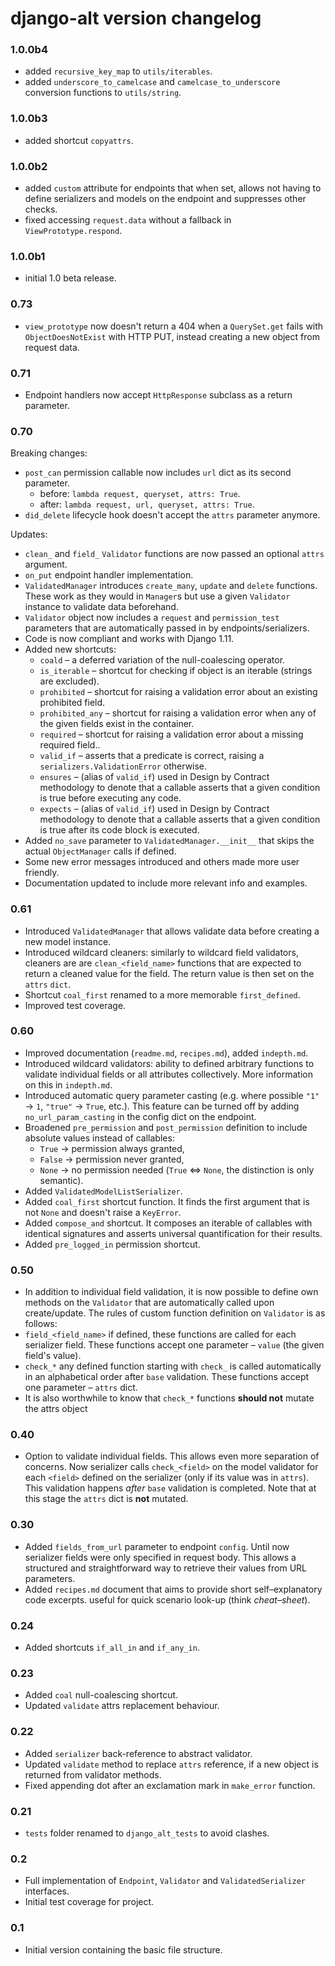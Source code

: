 # django-alt version changelog

### 1.0.0b4
 - added `recursive_key_map` to `utils/iterables`.
 - added `underscore_to_camelcase` and `camelcase_to_underscore` conversion functions 
 to `utils/string`.

### 1.0.0b3
 - added shortcut `copyattrs`.

### 1.0.0b2
 - added `custom` attribute for endpoints that when set, allows not having to define 
 serializers and models on the endpoint and suppresses other checks.
 - fixed accessing `request.data` without a fallback in `ViewPrototype.respond`.

### 1.0.0b1
 - initial 1.0 beta release.

### 0.73
 - `view_prototype` now doesn't return a 404 when a `QuerySet.get` fails with 
 `ObjectDoesNotExist` with HTTP PUT, instead creating a new object from request data.

### 0.71
 - Endpoint handlers now accept `HttpResponse` subclass as a return parameter.

### 0.70

 Breaking changes:
 
 - `post_can` permission callable now includes `url` dict as its second parameter.
    - before: `lambda request, queryset, attrs: True`.
    - after: `lambda request, url, queryset, attrs: True`.
 - `did_delete` lifecycle hook doesn't accept the `attrs` parameter anymore.
 
 Updates:
 - `clean_` and `field_` `Validator` functions are now passed an optional `attrs` argument.
 - `on_put` endpoint handler implementation.
 - `ValidatedManager` introduces `create_many`, `update` and `delete` functions. These work as they would in `Manager`s but
    use a given `Validator` instance to validate data beforehand. 
 - `Validator` object now includes a `request` and `permission_test` parameters that are 
        automatically passed in by endpoints/serializers.
 - Code is now compliant and works with Django 1.11.
 - Added new shortcuts:
   - `coald` &ndash; a deferred variation of the null-coalescing operator.
   - `is_iterable` &ndash; shortcut for checking if object is an iterable (strings are excluded).
   - `prohibited` &ndash; shortcut for raising a validation error about an existing prohibited field.
   - `prohibited_any` &ndash; shortcut for raising a validation error when any of the given fields exist in the container.
   - `required` &ndash; shortcut for raising a validation error about a missing required field..
   - `valid_if` &ndash; asserts that a predicate is correct, raising a `serializers.ValidationError` otherwise.
   - `ensures` &ndash; (alias of `valid_if`) used in Design by Contract methodology to denote that a callable 
   asserts that a given condition is true before executing any code.
   - `expects` &ndash; (alias of `valid_if`) used in Design by Contract methodology to denote that a callable 
   asserts that a given condition is true after its code block is executed.
 - Added `no_save` parameter to `ValidatedManager.__init__` that skips the actual `ObjectManager` calls if defined.
 - Some new error messages introduced and others made more user friendly.
 - Documentation updated to include more relevant info and examples.



### 0.61
 - Introduced `ValidatedManager` that allows validate data before 
 creating a new model instance.
 - Introduced wildcard cleaners: similarly to wildcard field validators, cleaners are
 are `clean_<field_name>` functions that are expected to return a cleaned value
 for the field. The return value is then set on the `attrs` `dict`.
 - Shortcut `coal_first` renamed to a more memorable `first_defined`.
 - Improved test coverage.

### 0.60
 - Improved documentation (`readme.md`, `recipes.md`), added `indepth.md`.
 - Introduced wildcard validators: ability to defined arbitrary functions
 to validate individual fields or all attributes collectively. More information
 on this in `indepth.md`.
 - Introduced automatic query parameter casting (e.g. where possible `"1"` -> `1`, 
 `"true"` -> `True`, etc.). This feature can be turned off by adding
 `no_url_param_casting` in the config dict on the endpoint.
 - Broadened `pre_permission` and `post_permission` definition to include
 absolute values instead of callables:
    - `True`  -> permission always granted,
    - `False` -> permission never granted,
    - `None`  -> no permission needed (`True` <=> `None`, the distinction is only semantic).
 - Added `ValidatedModelListSerializer`.
 - Added `coal_first` shortcut function. It finds the first argument 
 that is not `None` and doesn't raise a `KeyError`.
 - Added `compose_and` shortcut. It composes an iterable of callables 
 with identical signatures and asserts universal quantification for their results.
 - Added `pre_logged_in` permission shortcut.

### 0.50
 - In addition to individual field validation, it is now possible to define
 own methods on the `Validator` that are automatically called upon create/update.
 The rules of custom function definition on `Validator` is as follows:
  - `field_<field_name>` if defined, these functions are called for each serializer field. 
  These functions accept one parameter &ndash; `value` (the given field's value).
  - `check_*` any defined function starting with `check_` is called automatically in an
     alphabetical order after `base` validation. These functions accept one
     parameter &ndash; `attrs` dict.
  - It is also worthwhile to know that `check_*` functions **should not** mutate the
   attrs object

### 0.40
 - Option to validate individual fields. This allows even more separation
 of concerns. Now serializer calls `check_<field>` on the model validator for each
 `<field>` defined on the serializer (only if its value was in `attrs`).
 This validation happens *after* `base` validation is completed. Note that at this stage
 the `attrs` dict is **not** mutated.

### 0.30
 - Added `fields_from_url` parameter to endpoint `config`. Until now  
 serializer fields were only specified in request body. This allows a structured and
  straightforward way to retrieve their values from URL parameters.
 - Added `recipes.md` document that aims to provide short self&ndash;explanatory 
 code excerpts.
 useful for quick scenario look-up (think *cheat&ndash;sheet*).

### 0.24
 - Added shortcuts `if_all_in` and `if_any_in`.

### 0.23
 - Added `coal` null-coalescing shortcut.
 - Updated `validate` attrs replacement behaviour.
 
### 0.22
 - Added `serializer` back-reference to abstract validator.
 - Updated `validate` method to replace `attrs` reference, if a new object is returned from validator methods.
 - Fixed appending dot after an exclamation mark in `make_error` function.
 
### 0.21
- `tests` folder renamed to `django_alt_tests` to avoid clashes. 

### 0.2
- Full implementation of `Endpoint`, `Validator` and `ValidatedSerializer` interfaces.
- Initial test coverage for project.

### 0.1
 - Initial version containing the basic file structure.
